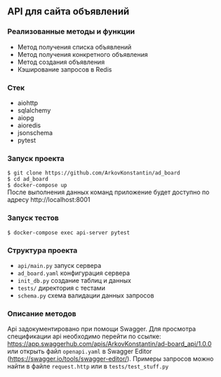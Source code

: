 ## API для сайта объявлений
### Реализованные методы и функции
 * Метод получения списка объявлений
 * Метод получения конкретного объявления
 * Метод создания объявления
 * Кэширование запросов в Redis
### Стек
 * aiohttp
 * sqlalchemy
 * aiopg
 * aioredis
 * jsonschema
 * pytest
### Запуск проекта
```$ git clone https://github.com/ArkovKonstantin/ad_board```<br>
```$ cd ad_board```<br>
```$ docker-compose up```<br>
После выполнения данных команд приложение будет доступно по адресу http://localhost:8001

### Запуск тестов 
```$ docker-compose exec api-server pytest```
### Структура проекта
 * ```api/main.py``` запуск сервера
 * ```ad_board.yaml``` конфигурация сервера
 * ```init_db.py``` создание таблиц и данных
 * ```tests/``` директория с тестами
 * ```schema.py``` схема валидации данных запросов
### Описание методов
Api задокументировано при помощи Swagger. Для просмотра спецификации api необходимо перейти по ссылке:
https://app.swaggerhub.com/apis/ArkovKonstantin/ad-board_api/1.0.0 <br> или открыть файл `openapi.yaml` в Swagger Editor (https://swagger.io/tools/swagger-editor/).
Примеры запросов можно найти в файле `request.http` или в `tests/test_stuff.py`


